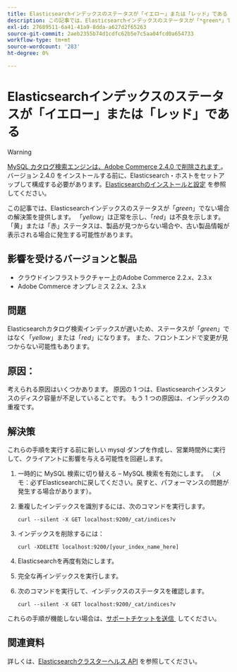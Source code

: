 ```yaml
---
title: Elasticsearchインデックスのステータスが「イエロー」または「レッド」である
description: この記事では、Elasticsearchインデックスのステータスが「*green*」でない場合の解決策を提供します。 '*yellow*'は正常を示し、'*red*'は不良を示します。 「黄」または「赤」ステータスは、製品が見つからない場合や、古い製品情報が表示される場合に発生する可能性があります。
exl-id: 27689511-6a41-41a9-8dda-a627d2f65263
source-git-commit: 2aeb2355b74d1cdfc62b5e7c5aa04fcd0a654733
workflow-type: tm+mt
source-wordcount: '283'
ht-degree: 0%

---
```


# Elasticsearchインデックスのステータスが「イエロー」または「レッド」である

>[!WARNING]
>
> [MySQL カタログ検索エンジンは、Adobe Commerce 2.4.0 で削除されます &#x200B;](/help/announcements/adobe-commerce-announcements/mysql-catalog-search-engine-will-be-removed-in-magento-2-4-0.md)。 バージョン 2.4.0 をインストールする前に、Elasticsearch・ホストをセットアップして構成する必要があります。[Elasticsearchのインストールと設定 &#x200B;](https://experienceleague.adobe.com/ja/docs/commerce-operations/configuration-guide/search/overview-search) を参照してください。

この記事では、Elasticsearchインデックスのステータスが「*green*」でない場合の解決策を提供します。 「*yellow*」は正常を示し、「*red*」は不良を示します。 「黄」または「赤」ステータスは、製品が見つからない場合や、古い製品情報が表示される場合に発生する可能性があります。

## 影響を受けるバージョンと製品

* クラウドインフラストラクチャー上のAdobe Commerce 2.2.x、2.3.x
* Adobe Commerce オンプレミス 2.2.x、2.3.x

## 問題

Elasticsearchカタログ検索インデックスが遅いため、ステータスが「*green*」ではなく「*yellow*」または「*red*」になります。 また、フロントエンドで変更が見つからない可能性もあります。

## 原因：

考えられる原因はいくつかあります。 原因の 1 つは、Elasticsearchインスタンスのディスク容量が不足していることです。 もう 1 つの原因は、インデックスの重複です。

## 解決策

これらの手順を実行する前に新しい mysql ダンプを作成し、営業時間外に実行して、クライアントに影響を与える可能性を回避します。

1. 一時的に MySQL 検索に切り替える – MySQL 検索を有効にします。 （メモ：必ずElasticsearchに戻してください。戻すと、パフォーマンスの問題が発生する場合があります）。
1. 重複したインデックスを識別するには、次のコマンドを実行します。

   ```
   curl --silent -X GET localhost:9200/_cat/indices?v
   ```

1. インデックスを削除するには：

   ```
   curl -XDELETE localhost:9200/[your_index_name_here]
   ```

1. Elasticsearchを再度有効にします。
1. 完全な再インデックスを実行します。
1. 次のコマンドを実行して、インデックスのステータスを確認します。

   ```
   curl --silent -X GET localhost:9200/_cat/indices?v
   ```

これらの手順が機能しない場合は、[&#x200B; サポートチケットを送信 &#x200B;](/help/help-center-guide/help-center/magento-help-center-user-guide.md#submit-ticket) してください。

## 関連資料

詳しくは、[Elasticsearchクラスターヘルス API](https://www.elastic.co/guide/en/elasticsearch/reference/current/cluster-health.html) を参照してください。
